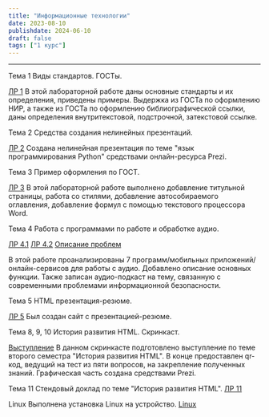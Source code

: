 ```yaml
---
title: "Информационные технологии"
date: 2023-08-10
publishdate: 2024-06-10
draft: false
tags: ["1 курс"]
---
```


---
Тема 1
Виды стандартов. ГОСТы.

[ЛР 1](https://disk.yandex.ru/i/_orSrF_gAQMd4w)
В этой лабораторной работе даны основные стандарты и их определения, приведены примеры. Выдержка из ГОСТа по оформлению НИР, а также из ГОСТа по оформлению библиографической ссылки, даны определения внутритекстовой, подстрочной, затекстовой ссылке.


Тема 2
Средства создания нелинейных презентаций.

[ЛР 2](https://disk.yandex.ru/i/qjwaQPMEXieqTw)
Создана нелинейная презентация по теме "язык программирования Python" средствами онлайн-ресурса Prezi.

Тема 3
Пример оформления по ГОСТ.

[ЛР 3](https://disk.yandex.ru/i/PNxpSrJEmJO4GA)
В этой лабораторной работе выполнено добавление титульной страницы, работа со стилями, добавление автособираемого оглавления, добавление формул с помощью текстового процессора Word.


Тема 4
Работа с программами по работе и обработке аудио.

[ЛР 4.1](https://disk.yandex.ru/i/o-KRmJVOab3Q2A)
[ЛР 4.2](https://www.google.com/url?q=https%3A%2F%2F1drv.ms%2Fu%2Fs!Aj9eLzWpyS4ohBDYLMa7OsPJJ3Xa%3Fe%3Ds5N8L1&sa=D&sntz=1&usg=AOvVaw0s23upLmTC0Gay2aaHBDDy)
[Описание проблем](https://disk.yandex.ru/i/nM5woTaq6W9Z1A)


В этой работе проанализированы 7 программ/мобильных приложений/онлайн-сервисов для работы с аудио. Добавлено описание основных функции. Также записан аудио-подкаст на тему, связанную с современными проблемами информационной безопасности.

Тема 5
HTML презентация-резюме.

[ЛР 5](https://disk.yandex.ru/i/8-CBaHC8eJ7NYA)
Был создан сайт с презентацией-резюме.

Тема 8, 9, 10
История развития HTML. Скринкаст.

[Выступление](https://disk.yandex.ru/i/5Wb1WJD-klNL2w)
В данном скринкасте подготовлено выступление по теме второго семестра "История развития HTML". В конце предоставлен qr-код, ведущий на тест из пяти вопросов, на закрепление полученных знаний. Графическая часть создана средствами Prezi.

Тема 11
Стендовый доклад по теме "История развития HTML".
[ЛР 11](https://disk.yandex.ru/i/lC1JFB4YC0AZ6A)

Linux
Выполнена установка Linux на устройство.
[Linux](https://isk.yandex.ru/i/MejE3zBhB-YL5A)







